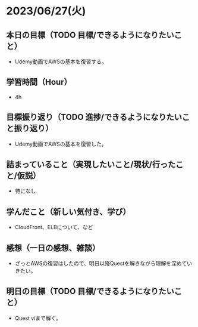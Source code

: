 
# 2023/06/27(火)

## 本日の目標（TODO 目標/できるようになりたいこと）

- Udemy動画でAWSの基本を復習する。

## 学習時間（Hour）

- 4h

## 目標振り返り（TODO 進捗/できるようになりたいこと振り返り）

- Udemy動画でAWSの基本を復習した。

## 詰まっていること（実現したいこと/現状/行ったこと/仮説）

- 特になし

## 学んだこと（新しい気付き、学び）

- CloudFront、ELBについて、など

## 感想（一日の感想、雑談）

- ざっとAWSの復習はしたので、明日以降Questを解きながら理解を深めていきたい。

## 明日の目標（TODO 目標/できるようになりたいこと）

- Quest viまで解く。
